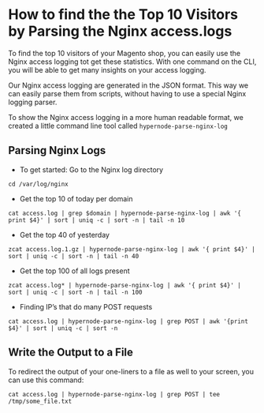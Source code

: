 <!-- source: https://support.hypernode.com/en/hypernode/nginx/how-to-find-the-the-top-10-visitors-by-parsing-the-nginx-access-logs/ -->
# How to find the the Top 10 Visitors by Parsing the Nginx access.logs

To find the top 10 visitors of your Magento shop, you can easily use the Nginx access logging tot get these statistics. With one command on the CLI, you will be able to get many insights on your access logging.

Our Nginx access logging are generated in the JSON format. This way we can easily parse them from scripts, without having to use a special Nginx logging parser.

To show the Nginx access logging in a more human readable format, we created a little command line tool called `hypernode-parse-nginx-log`


Parsing Nginx Logs
------------------

* To get started: Go to the Nginx log directory

```nginx
cd /var/log/nginx
```
* Get the top 10 of today per domain

```nginx
cat access.log | grep $domain | hypernode-parse-nginx-log | awk '{ print $4}' | sort | uniq -c | sort -n | tail -n 10

```
* Get the top 40 of yesterday

```nginx
zcat access.log.1.gz | hypernode-parse-nginx-log | awk '{ print $4}' | sort | uniq -c | sort -n | tail -n 40
```
* Get the top 100 of all logs present

```nginx
zcat access.log* | hypernode-parse-nginx-log | awk '{ print $4}' | sort | uniq -c | sort -n | tail -n 100
```
* Finding IP’s that do many POST requests

```nginx
cat access.log | hypernode-parse-nginx-log | grep POST | awk '{print $4}' | sort | uniq -c | sort -n
```
Write the Output to a File
--------------------------

To redirect the output of your one-liners to a file as well to your screen, you can use this command:

```nginx
cat access.log | hypernode-parse-nginx-log | grep POST | tee /tmp/some_file.txt
```
